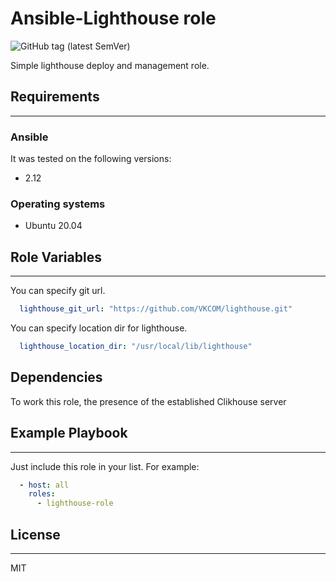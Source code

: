 # Ansible-Lighthouse role

![GitHub tag (latest SemVer)](https://img.shields.io/github/v/tag/prunovr/lighthouse-role)

Simple lighthouse deploy and management role.

## Requirements

---

### Ansible

It was tested on the following versions:

* 2.12

### Operating systems

* Ubuntu 20.04

## Role Variables

---

You can specify git url.

```yaml
  lighthouse_git_url: "https://github.com/VKCOM/lighthouse.git"  
```

You can specify location dir for lighthouse.

```yaml
  lighthouse_location_dir: "/usr/local/lib/lighthouse"
```

## Dependencies

To work this role, the presence of the established Clikhouse server

## Example Playbook

---

Just include this role in your list. For example:

```yaml
  - host: all
    roles:
      - lighthouse-role
```

## License

---

MIT
